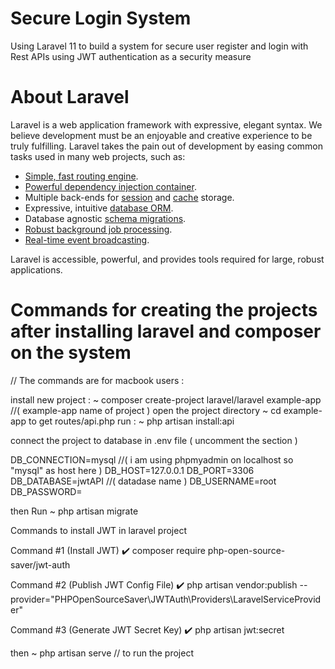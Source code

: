 # Secure Login System
Using Laravel 11 to build a system for secure user register and login with  Rest APIs using JWT authentication as a security measure 
# About Laravel
Laravel is a web application framework with expressive, elegant syntax. We believe development must be an enjoyable and creative experience to be truly fulfilling. Laravel takes the pain out of development by easing common tasks used in many web projects, such as:
- [Simple, fast routing engine](https://laravel.com/docs/routing).
- [Powerful dependency injection container](https://laravel.com/docs/container).
- Multiple back-ends for [session](https://laravel.com/docs/session) and [cache](https://laravel.com/docs/cache) storage.
- Expressive, intuitive [database ORM](https://laravel.com/docs/eloquent).
- Database agnostic [schema migrations](https://laravel.com/docs/migrations).
- [Robust background job processing](https://laravel.com/docs/queues).
- [Real-time event broadcasting](https://laravel.com/docs/broadcasting).

Laravel is accessible, powerful, and provides tools required for large, robust applications.
# Commands for creating the projects after installing laravel and composer on the system

// The commands are for macbook users :

install new project : ~
composer create-project laravel/laravel example-app //( example-app name of project )
open the project directory ~
cd example-app
to get routes/api.php run : ~
php artisan install:api

connect the project to database 
in .env file  ( uncomment the section )

DB_CONNECTION=mysql //( i am using phpmyadmin on localhost so "mysql" as host here  )
DB_HOST=127.0.0.1
DB_PORT=3306
DB_DATABASE=jwtAPI  //( datadase name )
DB_USERNAME=root    
DB_PASSWORD=


then Run ~
php artisan migrate 

Commands to install JWT in laravel project 

Command #1 (Install JWT)
✔️ composer require php-open-source-saver/jwt-auth

Command #2 (Publish JWT Config File)
✔️ php artisan vendor:publish --provider="PHPOpenSourceSaver\JWTAuth\Providers\LaravelServiceProvider"

Command #3 (Generate JWT Secret Key)
✔️ php artisan jwt:secret

then ~
php artisan serve // to run the project 

